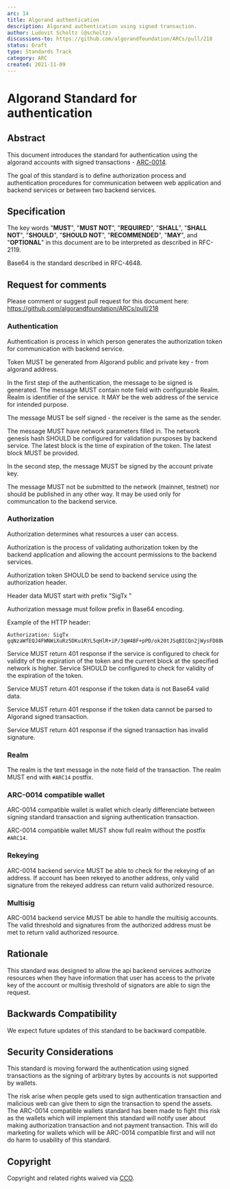 ```yaml
---
arc: 14
title: Algorand authentication
description: Algorand authentication using signed transaction.
author: Ludovit Scholtz (@scholtz)
discussions-to: https://github.com/algorandfoundation/ARCs/pull/218
status: Draft
type: Standards Track
category: ARC
created: 2021-11-09
---
```


# Algorand Standard for authentication

## Abstract

This document introduces the standard for authentication using the algorand accounts with signed transactions - [ARC-0014](arc-0014.md).

The goal of this standard is to define authorization process and authentication procedures for communication between web application and backend services or between two backend services. 

## Specification

The key words "**MUST**", "**MUST NOT**", "**REQUIRED**", "**SHALL**", "**SHALL NOT**", "**SHOULD**", "**SHOULD NOT**", "**RECOMMENDED**", "**MAY**", and "**OPTIONAL**" in this document are to be interpreted as described in RFC-2119.

Base64 is the standard described in RFC-4648.

## Request for comments

Please comment or suggest pull request for this document here: https://github.com/algorandfoundation/ARCs/pull/218

### Authentication

Authentication is process in which person generates the authorization token for communication with backend service.

Token MUST be generated from Algorand public and private key - from algorand address.

In the first step of the authentication, the message to be signed is generated. The message MUST contain note field with configurable Realm. Realm is identifier of the service. It MAY be the web address of the service for intended purpose.

The message MUST be self signed - the receiver is the same as the sender.

The message MUST have network parameters filled in. The network genesis hash SHOULD be configured for validation pursposes by backend service. The latest block is the time of expiration of the token. The latest block MUST be provided.

In the second step, the message MUST be signed by the account private key.

The message MUST not be submitted to the network (mainnet, testnet) nor should be published in any other way. It may be used only for communcation to the backend service.

### Authorization

Authorization determines what resources a user can access.

Authorization is the process of validating authorization token by the backend application and allowing the account permissions to the backend services.

Authorization token SHOULD be send to backend service using the authorization header.

Header data MUST start with prefix "SigTx "

Authorization message must follow prefix in Base64 encoding.

Example of the HTTP header:

```
Authorization: SigTx gqNzaWfEQJ4FWNWiXuRz5DKu1RYL5qHlR+iP/3qW4BF+pPD/ok20tJSqBICQn2jWysFD88W3a0ojEBM+IWvh5tyfvZyZ+AKjdHhuiaNmZWXNA+iiZnbOAQx8LaNnZW6sdGVzdG5ldC12MS4womdoxCBIY7UYpLPITsgQ8i1PEIHLD3HwWaesIN7GL39w5Qk6IqJsds4BDIAVpG5vdGXEEURSRU0tQXV0aGVudGljYXRlo3JjdsQgG1z5khU3SjAofF/H7uWij05Nzy1ZVn2sYVEzIHauIAWjc25kxCAbXPmSFTdKMCh8X8fu5aKPTk3PLVlWfaxhUTMgdq4gBaR0eXBlo3BheQ==
```

Service MUST return 401 response if the service is configured to check for validity of the expiration of the token and the current block at the specified network is higher. Service SHOULD be configured to check for validity of the expiration of the token.

Service MUST return 401 response if the token data is not Base64 valid data.

Service MUST return 401 response if the token data cannot be parsed to Algorand signed transaction.

Service MUST return 401 response if the signed transaction has invalid signature.

### Realm
The realm is the text message in the note field of the transaction. The realm MUST end with ```#ARC14``` postfix.

### ARC-0014 compatible wallet
ARC-0014 compatible wallet is wallet which clearly differenciate between signing standard transaction and signing authentication transaction.

ARC-0014 compatible wallet MUST show full realm without the postfix  ```#ARC14```.

### Rekeying
ARC-0014 backend service MUST be able to check for the rekeying of an address. If account has been rekeyed to another address, only valid signature from the rekeyed address can return valid authorized resource.

### Multisig
ARC-0014 backend service MUST be able to handle the multisig accounts. The valid threshold and signatures from the authorized address must be met to return valid authorized resource.

## Rationale
This standard was designed to allow the api backend services authorize resources when they have information that user has access to the private key of the account or multisig threshold of signators are able to sign the request.

## Backwards Compatibility
We expect future updates of this standard to be backward compatible.

## Security Considerations
This standard is moving forward the authentication using signed transactions as the signing of arbitrary bytes by accounts is not supported by wallets. 

The risk arise when people gets used to sign authentication transaction and malicious web can give them to sign the transaction to spend the assets. The ARC-0014 compatible wallets standard has been made to fight this risk as the wallets which will implement this standard will notify user about making authorization transaction and not payment transaction. This will do marketing for wallets which will be ARC-0014 compatible first and will not do harm to usability of this standard.

## Copyright
Copyright and related rights waived via <a href="https://creativecommons.org/publicdomain/zero/1.0/">CCO</a>.
